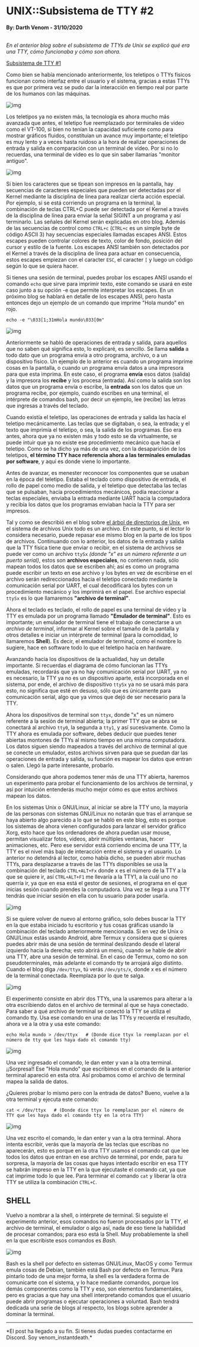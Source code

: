 # UNIX::Subsistema de TTY #2
<b>By: Darth Venom - 31/10/2020</b>
<br>
<br>

*En el anterior blog sobre el subsistema de TTYs de Unix se explicó qué era una TTY, cómo funcionaba y cómo son ahora.*

[Subsistema de TTY #1](unix3.md)

Como bien se había mencionado anteriormente, los teletipos o TTYs físicos funcionan como interfaz entre el usuario y el sistema, gracias a estas TTYs es que por primera vez se pudo dar la interacción en tiempo real por parte de los humanos con las máquinas.

![img](media/c70.jpg)

Los teletipos ya no existen más, la tecnología es ahora mucho más avanzada que antes, el teletipo fue reemplazado por terminales de video como el VT-100, si bien no tenían la capacidad suficiente como para mostrar gráficos fluidos, constituían un avance muy importante; el teletipo es muy lento y a veces hasta ruidoso a la hora de realizar operaciones de entrada y salida en comparación con un terminal de vídeo. Por si no lo recuerdas, una terminal de video es lo que sin saber llamarías "monitor antiguo".

![img](media/c71.jpg)

Si bien los caracteres que se tipean son impresos en la pantalla, hay secuencias de caracteres especiales que pueden ser detectadas por el Kernel mediante la disciplina de línea para realizar cierta acción especial. Por ejemplo, si se está corriendo un programa en la terminal, la combinación de teclas CTRL+C puede ser detectada por el Kernel a través de la disciplina de línea para enviar la señal SIGINT a un programa y así terminarlo. Las señales del Kernel serán explicadas en otro blog.
Además de las secuencias de control como `CTRL+c` (`CTRL+c` es un simple byte de código ASCII 3) hay secuencias especiales llamadas escapes ANSI. Estos escapes pueden controlar colores de texto, color de fondo, posición del cursor y estilo de la fuente. Los escapes ANSI también son detectados por el Kernel a través de la disciplina de línea para actuar en consecuencia, estos escapes empiezan con el caracter `ESC`, el caracter `[` y luego un código según lo que se quiera hacer.

Si tienes una sesión de terminal, puedes probar los escapes ANSI usando el comando `echo` que sirve para imprimir texto, este comando se usará en este caso junto a su opción -e que permite interpretar los escapes. En un próximo blog se hablará en detalle de los escapes ANSI, pero hasta entonces dejo un ejemplo de un comando que imprime "Hola mundo" en rojo.
```
echo -e "\033[1;31mHola mundo\033[0m"
```
![img](media/c72.jpg)

Anteriormente se habló de operaciones de entrada y salida, para aquellos que no saben qué significa esto, lo explicaré, es sencillo. Se llama **salida** a todo dato que un programa envía a otro programa, archivo, o a un dispositivo físico. Un ejemplo de lo anterior es cuando un programa imprime cosas en la pantalla, o cuando un programa envía datos a una impresora para que esta imprima. En este caso, el programa **envía** esos datos (salida) y la impresora los **recibe** y los procesa (entrada). Así como la salida son los datos que un programa envía o escribe, la **entrada** son los datos que un programa recibe, por ejemplo, cuando escribes en una terminal, el intérprete de comandos bash, por decir un ejemplo, lee (recibe) las letras que ingresas a través del teclado.

Cuando existía el teletipo, las operaciones de entrada y salida las hacía el teletipo mecánicamente. Las teclas que se digitaban, o sea, la entrada; y el texto que imprimía el teletipo, o sea, la salida de los programas. Eso era antes, ahora que ya no existen más y todo esto se da virtualmente, se puede intuir que ya no existe ese procedimiento mecánico que hacía el teletipo. Como se ha dicho ya más de una vez, con la desaparición de los teletipos, **el término TTY hace referencia ahora a las terminales emuladas por software**, y aquí es donde viene lo importante.

Antes de avanzar, es menester reconocer los componentes que se usaban en la época del teletipo. Estaba el teclado como dispositivo de entrada, el rollo de papel como medio de salida, y el teletipo que detectaba las teclas que se pulsaban, hacía procedimientos mecánicos, podía reaccionar a teclas especiales, enviaba la entrada mediante UART hacia la computadora y recibía los datos que los programas enviaban hacia la TTY para ser impresos.

Tal y como se describió en el blog sobre [el árbol de directorios de Unix](unix2.md), en el sistema de archivos Unix todo es un archivo. En este punto, si el lector lo considera necesario, puede repasar ese mismo blog en la parte de los tipos de archivos. Continuando con lo anterior, los datos de la entrada y salida que la TTY física tiene que enviar o recibir, en el sistema de archivos se puede ver como un archivo `ttySx` *(donde "x" es un número referente a un puerto serial)*, estos son **archivos especiales**, no contienen nada, sólo mapean todos los datos que se escriben ahí; así es como un programa puede escribir un texto en ese archivo y los bytes en vez de escribirse en el archivo serán redireccionados hacia el teletipo conectado mediante la comunicación serial por UART, el cual decodificará los bytes con un procedimiento mecánico y los imprimirá en el papel. Ese archivo especial `ttySx` es lo que llamaremos **"archivo de terminal"**.

Ahora el teclado es teclado, el rollo de papel es una terminal de video y la TTY es emulada por un programa llamado **"Emulador de terminal"**. Esto es importante; un emulador de terminal tiene el trabajo de conectarse a un *archivo de terminal*, informar al Kernel sobre el tamaño de la pantalla y otros detalles e iniciar un intérprete de terminal (para la comodidad, lo llamaremos **Shell**). Es decir, el emulador de terminal, como el nombre lo sugiere, hace en software todo lo que el teletipo hacía en hardware.

Avanzando hacia los dispositivos de la actualidad, hay un detalle importante. Si recuerdas el diagrama de cómo funcionan las TTYs emuladas, recordarás que ya no hay comunicación serial por UART, ya no es necesario, la TTY ya no es un dispositivo aparte, está incorporada en el sistema, por ende, el archivo de dispositivo `ttySx` ya no se usará más para esto, no significa que esté en desuso, sólo que es únicamente para comunicación serial, algo que ya vimos que dejó de ser necesario para la TTY.

Ahora los dispositivos de terminal son `ttyx`, donde "x" es un número referente a la sesión de terminal abierta; la primer TTY que se abra se conectará al archivo `tty0`, la segunda a `tty1`, y así sucesivamente. Como la TTY ahora es emulada por software, debes deducir que puedes tener abiertas montones de TTYs al mismo tiempo en una misma computadora. Los datos siguen siendo mapeados a través del archivo de terminal al que se conecte un emulador, estos archivos sirven para que se puedan dar las operaciones de entrada y salida, su función es mapear los datos que entran o salen. Llegó la parte interesante, probarlo.

Considerando que ahora podemos tener más de una TTY abierta, haremos un experimento para probar el funcionamiento de los archivos de terminal, y así por intuición entenderás mucho mejor cómo es que estos archivos mapean los datos.

En los sistemas Unix o GNU/Linux, al iniciar se abre la TTY uno, la mayoría de las personas con sistemas GNU/Linux no notarán que tras el arranque se haya abierto algo parecido a lo que se habló en este blog, esto es porque los sistemas de ahora vienen configurados para lanzar el servidor gráfico Xorg, esto hace que los ordenadores de ahora puedan usar mouse, permitan visualizar fotos, videos, abrir múltiples ventanas, hacer animaciones, etc. Pero ese servidor está corriendo encima de una TTY, la TTY es el nivel más bajo de interacción entre el sistema y el usuario. Lo anterior no detendrá al lector, como había dicho, se pueden abrir muchas TTYs, para desplazarse a través de las TTYs disponibles se usa la combinación del teclado `CTRL+ALT+Fx` donde x es el número de la TTY a la que se quiere ir, así `CTRL+ALT+F1` me llevaría a la TTY1, a la cuál uno no querría ir, ya que en esa está el gestor de sesiones, el programa en el que inicias sesión cuando prendes la computadora. Una vez se llega a una TTY tendrás que iniciar sesión en ella con tu usuario para poder usarla.

![img](media/c73.jpg)

Si se quiere volver de nuevo al entorno gráfico, solo debes buscar la TTY en la que estaba iniciado tu escritorio y tus cosas gráficas usando la combinación del teclado anteriormente mencionada. Si en vez de Unix o GNU/Linux estás usando Android, abre Termux y considera que si quieres puedes abrir más de una sesión de terminal deslizando desde el lateral izquierdo hacia la derecha; esto abrirá un menú, cuando se hable de abrir una TTY, abre una sesión de terminal. En el caso de Termux, como no son pseudoterminales, más adelante el comando tty te arrojará algo distinto. Cuando el blog diga `/dev/ttyx`, tú verás `/dev/pts/x`, donde x es el número de la terminal conectada. Reemplaza por lo que te salga.

![img](media/c74.jpg)

El experimento consiste en abrir dos TTYs, una la usaremos para alterar a la otra escribiendo datos en el archivo de terminal al que se haya conectado. Para saber a qué archivo de terminal se conectó la TTY se utiliza el comando tty. Usa ese comando en una de las TTYs y recuerda el resultado, ahora ve a la otra y usa este comando:
```
echo Hola mundo > /dev/ttyx   # (Donde dice ttyx lo reemplazan por el número de tty que les haya dado el comando tty)
```
![img](media/c75.jpg)

Una vez ingresado el comando, le dan enter y van a la otra terminal. ¡¡Sorpresa!! Ese "Hola mundo" que escribimos en el comando de la anterior terminal apareció en esta otra. Así probamos como el archivo de terminal mapea la salida de datos.

¿Quieres probar lo mismo pero con la entrada de datos? Bueno, vuelve a la otra terminal y ejecuta este comando:
```
cat < /dev/ttyx   # (Donde dice ttyx lo reemplazan por el número de TTY que les haya dado el comando tty en la otra TTY)
```
![img](media/c76.jpg)

Una vez escrito el comando, le dan enter y van a la otra terminal. Ahora intenta escribir, verás que la mayoría de las teclas que escribas no aparecerán, esto es porque en la otra TTY usamos el comando cat que lee todos los datos que entran en ese archivo de terminal, por ende, para tu sorpresa, la mayoría de las cosas que hayas intentado escribir en esa TTY se habrán impreso en la TTY en la que ejecutaste el comando cat, ya que cat imprime todo lo que lee. Para terminar el comando `cat` y liberar la otra TTY se utiliza la combinación `CTRL+C`.

## SHELL

Vuelvo a nombrar a la shell, o intérprete de terminal. Si seguiste el experimento anterior, esos comandos no fueron procesados por la TTY, el archivo de terminal, el emulador o algo así, nada de eso tiene la habilidad de procesar comandos; para eso está la Shell. Muy probablemente la shell en la que escribiste esos comandos es *Bash*.

![img](media/c77.jpg)

Bash es la shell por defecto en sistemas GNU/Linux, MacOS y como Termux emula cosas de Debian, también está Bash por defecto en Termux. Para pintarlo todo de una mejor forma, la shell es la verdadera forma de comunicarte con el sistema, y lo hace mediante comandos, porque los demás componentes como la TTY y eso, son elementos fundamentales, pero es gracias a que hay una shell interpretando comandos que el usuario puede abrir programas o ejecutar operaciones a voluntad. Bash tendrá dedicada una serie de blogs al respecto, los blogs sobre aprender a dominar la terminal.
<br>
<hr>
*El post ha llegado a su fin. Si tienes dudas puedes contactarme en Discord. Soy venom_instantdeath.*
